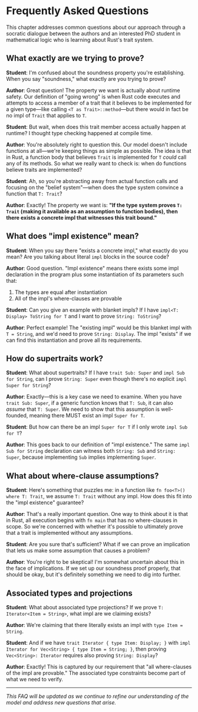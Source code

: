 # Frequently Asked Questions

This chapter addresses common questions about our approach through a socratic dialogue between the authors and an interested PhD student in mathematical logic who is learning about Rust's trait system.

## What exactly are we trying to prove?

**Student**: I'm confused about the soundness property you're establishing. When you say "soundness," what exactly are you trying to prove?

**Author**: Great question! The property we want is actually about runtime safety. Our definition of "going wrong" is when Rust code executes and attempts to access a member of a trait that it believes to be implemented for a given type—like calling `<T as Trait>::method`—but there would in fact be no impl of `Trait` that applies to `T`.

**Student**: But wait, when does this trait member access actually happen at runtime? I thought type checking happened at compile time.

**Author**: You're absolutely right to question this. Our model doesn't include functions at all—we're keeping things as simple as possible. The idea is that in Rust, a function body that believes `Trait` is implemented for `T` *could* call any of its methods. So what we really want to check is: when do functions believe traits are implemented?

**Student**: Ah, so you're abstracting away from actual function calls and focusing on the "belief system"—when does the type system convince a function that `T: Trait`?

**Author**: Exactly! The property we want is: **"If the type system proves `T: Trait` (making it available as an assumption to function bodies), then there exists a concrete impl that witnesses this trait bound."**

## What does "impl existence" mean?

**Student**: When you say there "exists a concrete impl," what exactly do you mean? Are you talking about literal `impl` blocks in the source code?

**Author**: Good question. "Impl existence" means there exists some impl declaration in the program plus some instantiation of its parameters such that:
1. The types are equal after instantiation
2. All of the impl's where-clauses are provable

**Student**: Can you give an example with blanket impls? If I have `impl<T: Display> ToString for T` and I want to prove `String: ToString`?

**Author**: Perfect example! The "existing impl" would be this blanket impl with `T = String`, and we'd need to prove `String: Display`. The impl "exists" if we can find this instantiation and prove all its requirements.

## How do supertraits work?

**Student**: What about supertraits? If I have `trait Sub: Super` and `impl Sub for String`, can I prove `String: Super` even though there's no explicit `impl Super for String`?

**Author**: Exactly—this is a key case we need to examine. When you have `trait Sub: Super`, if a generic function knows that `T: Sub`, it can also *assume* that `T: Super`. We need to show that this assumption is well-founded, meaning there MUST exist an impl `Super for T`.

**Student**: But how can there be an impl `Super for T` if I only wrote `impl Sub for T`?

**Author**: This goes back to our definition of "impl existence." The same `impl Sub for String` declaration can witness both `String: Sub` and `String: Super`, because implementing `Sub` implies implementing `Super`.

## What about where-clause assumptions?

**Student**: Here's something that puzzles me: in a function like `fn foo<T>() where T: Trait`, we assume `T: Trait` without any impl. How does this fit into the "impl existence" guarantee?

**Author**: That's a really important question. One way to think about it is that in Rust, all execution begins with `fn main` that has no where-clauses in scope. So we're concerned with whether it's possible to ultimately prove that a trait is implemented without any assumptions.

**Student**: Are you sure that's sufficient? What if we can prove an implication that lets us make some assumption that causes a problem?

**Author**: You're right to be skeptical! I'm somewhat uncertain about this in the face of implications. If we set up our soundness proof properly, that should be okay, but it's definitely something we need to dig into further.

## Associated types and projections

**Student**: What about associated type projections? If we prove `T: Iterator<Item = String>`, what impl are we claiming exists?

**Author**: We're claiming that there literally exists an impl with `type Item = String`.

**Student**: And if we have `trait Iterator { type Item: Display; }` with `impl Iterator for Vec<String> { type Item = String; }`, then proving `Vec<String>: Iterator` requires also proving `String: Display`?

**Author**: Exactly! This is captured by our requirement that "all where-clauses of the impl are provable." The associated type constraints become part of what we need to verify.

---

*This FAQ will be updated as we continue to refine our understanding of the model and address new questions that arise.*